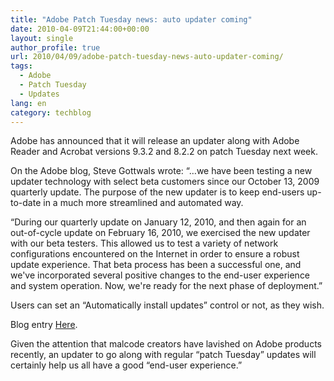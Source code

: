 ```yaml
---
title: "Adobe Patch Tuesday news: auto updater coming"
date: 2010-04-09T21:44:00+00:00
layout: single
author_profile: true
url: 2010/04/09/adobe-patch-tuesday-news-auto-updater-coming/
tags:
  - Adobe
  - Patch Tuesday
  - Updates
lang: en
category: techblog
---
```

Adobe has announced that it will release an updater along with Adobe Reader and Acrobat versions 9.3.2 and 8.2.2 on patch Tuesday next week.

On the Adobe blog, Steve Gottwals wrote: “…we have been testing a new updater technology with select beta customers since our October 13, 2009 quarterly update. The purpose of the new updater is to keep end-users up-to-date in a much more streamlined and automated way. 

“During our quarterly update on January 12, 2010, and then again for an out-of-cycle update on February 16, 2010, we exercised the new updater with our beta testers. This allowed us to test a variety of network configurations encountered on the Internet in order to ensure a robust update experience. That beta process has been a successful one, and we've incorporated several positive changes to the end-user experience and system operation. Now, we're ready for the next phase of deployment.”

Users can set an “Automatically install updates” control or not, as they wish.

Blog entry [Here](http://blogs.adobe.com/adobereader/2010/04/upcoming_adobe_reader_and_acro.html).

Given the attention that malcode creators have lavished on Adobe products recently, an updater to go along with regular “patch Tuesday” updates will certainly help us all have a good “end-user experience.”